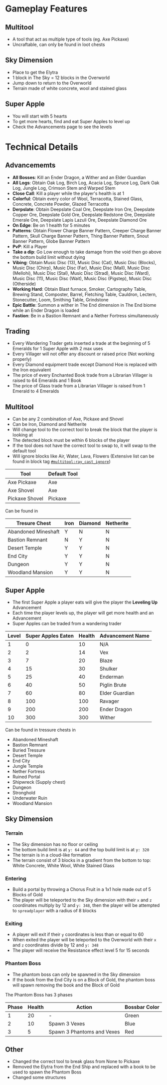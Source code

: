 # Gameplay Features

## Multitool

-   A tool that act as multiple type of tools (eg. Axe Pickaxe)
-   Uncraftable, can only be found in loot chests

## Sky Dimension

-   Place to get the Elytra
-   1 block in The Sky = 12 blocks in the Overworld
-   Jump down to return to the Overworld
-   Terrain made of white concrete, wool and stained glass

## Super Apple

-   You will start with 5 hearts
-   To get more hearts, find and eat Super Apples to level up
-   Check the Advancements page to see the levels

# Technical Details

## Advancememts

-   **All Bosses**: Kill an Ender Dragon, a Wither and an Elder Guardian
-   **All Logs**: Obtain Oak Log, Birch Log, Acacia Log, Spruce Log, Dark Oak Log, Jungle Log, Crimson Stem and Warped Stem
-   **Close Call**: Kill a player while the player's health is at 1
-   **Colorful**: Obtain every color of Wool, Terracotta, Stained Glass, Concrete, Concrete Powder, Glazed Terracotta
-   **Derpslate**: Obtain Deepslate Coal Ore, Deepslate Iron Ore, Deepslate Copper Ore, Deepslate Gold Ore, Deepslate Redstone Ore, Deepslate Emerale Ore, Deepslate Lapis Lazuli Ore, Deepslate Diamond Ore
-   **On Edge**: Be on 1 health for 5 minutes
-   **Patterns**: Obtain Flower Charge Banner Pattern, Creeper Charge Banner Pattern, Skull Charge Banner Pattern, Thing Banner Pattern, Snout Banner Pattern, Globe Banner Pattern
-   **PvP**: Kill a Player
-   **Take a dip**: Go Low enough to take damage from the void then go above the bottom build limit without dying
-   **Vibing**: Obtain Music Disc (13), Music Disc (Cat), Music Disc (Blocks), Music Disc (Chirp), Music Disc (Far), Music Disc (Mall), Music Disc (Mellohi), Music Disc (Stal), Music Disc (Strad), Music Disc (Ward), Music Disc (11), Music Disc (Wait), Music Disc (Pigstep), Music Disc (Otherside)
-   **Working Hard**: Obtain Blast furnace, Smoker, Cartography Table, Brewing Stand, Composter, Barrel, Fletching Table, Cauldron, Lectern, Stonecutter, Loom, Smithing Table, Grindstone
-   **Epic Battle**: Summon a wither in The End dimension in The End biome while an Ender Dragon is loaded
-   **Fastion**: Be in a Bastion Remnant and a Nether Fortress simultaneously

## Trading

-   Every Wandering Trader gets inserted a trade at the beginning of 5 Emeralds for 1 Super Apple with 2 max uses
-   Every Villager will not offer any discount or raised price (Not working properly)
-   Every Diamond equipment trade except Diamond Hoe is replaced with the Iron equivalent
-   The price of every Enchanted Book trade from a Librarian Villager is raised to 64 Emeralds and 1 Book
-   The price of Glass trade from a Librarian Villager is raised from 1 Emerald to 4 Emeralds

## Multitool

-   Can be any 2 combination of Axe, Pickaxe and Shovel
-   Can be Iron, Diamond and Netherite
-   Will change tool to the correct tool to break the block that the player is looking at
-   The detected block must be within 6 blocks of the player
-   If the tool does not have the correct tool to swap to, it will swap to the default tool
-   Will ignore blocks like Air, Water, Lava, Flowers (Extensive list can be found in block tag [`#multitool:ray_cast_ignore`](./data/multitool/tags/blocks/ray_cast_ignore.json))

| Tool           | Default Tool |
| -------------- | ------------ |
| Axe Pickaxe    | Axe          |
| Axe Shovel     | Axe          |
| Pickaxe Shovel | Pickaxe      |

Can be found in

| Tresure Chest       | Iron | Diamond | Netherite |
| ------------------- | ---- | ------- | --------- |
| Abandoned Mineshaft | Y    | N       | N         |
| Bastion Remnant     | N    | Y       | N         |
| Desert Temple       | Y    | Y       | N         |
| End City            | Y    | Y       | N         |
| Dungeon             | Y    | Y       | N         |
| Woodland Mansion    | Y    | Y       | N         |

## Super Apple

-   The first Super Apple a player eats will give the player the **Leveling Up** Advancement
-   Each time the player levels up, the player will get more health and an Advancement
-   Super Apples can be traded from a wandering trader

| Level | Super Apples Eaten | Health | Advancement Name |
| ----- | ------------------ | ------ | ---------------- |
| 1     | 0                  | 10     | N/A              |
| 2     | 2                  | 14     | Vex              |
| 3     | 7                  | 20     | Blaze            |
| 4     | 15                 | 30     | Shulker          |
| 5     | 25                 | 40     | Enderman         |
| 6     | 40                 | 50     | Piglin Brute     |
| 7     | 60                 | 80     | Elder Guardian   |
| 8     | 100                | 100    | Ravager          |
| 9     | 200                | 200    | Ender Dragon     |
| 10    | 300                | 300    | Wither           |

Can be found in tressure chests in

-   Abandoned Mineshaft
-   Bastion Remnant
-   Buried Tressure
-   Desert Temple
-   End City
-   Jungle Temple
-   Nether Fortress
-   Ruined Portal
-   Shipwreck (Supply chest)
-   Dungeon
-   Stronghold
-   Underwater Ruin
-   Woodland Mansion

## Sky Dimension

### Terrain

-   The Sky dimension has no floor or ceiling
-   The bottom build limit is at `y: 64` and the top build limit is at `y: 320`
-   The terrain is in a cloud-like formation
-   The terrain consist of 3 blocks in a gradient from the bottom to top: White Concrete, White Wool, White Stained Glass

### Entering

-   Build a portal by throwing a Chorus Fruit in a 1x1 hole made out of 5 Blocks of Gold
-   The player will be teleported to the Sky dimension with their `x` and `z` coordinates multiply by 12 and `y: 348`, then the player will be attempted to `spreadplayer` with a radius of 8 blocks

### Exiting

-   A player will exit if their `y` coordinates is less than or equal to 60
-   When exited the player will be teleported to the Overworld with their `x` and `z` coordinates divide by 12 and `y: 348`
-   The player will receive the Resistance effect level 5 for 15 seconds

### Phantom Boss

-   The phantom boss can only be spawned in the Sky dimension
-   If the book from the End City is on a Block of Gold, the phantom boss will spawn removing the book and the Block of Gold

The Phantom Boss has 3 phases

| Phase | Health | Action                     | Bossbar Color |
| ----- | ------ | -------------------------- | ------------- |
| 1     | 20     | -                          | Green         |
| 2     | 10     | Spawn 3 Vexes              | Blue          |
| 3     | 5      | Spawn 3 Phantoms and Vexes | Red           |

## Other

-   Changed the correct tool to break glass from None to Pickaxe
-   Removed the Elytra from the End Ship and replaced with a book to be used to spawn the Phantom Boss
-   Changed some structures
